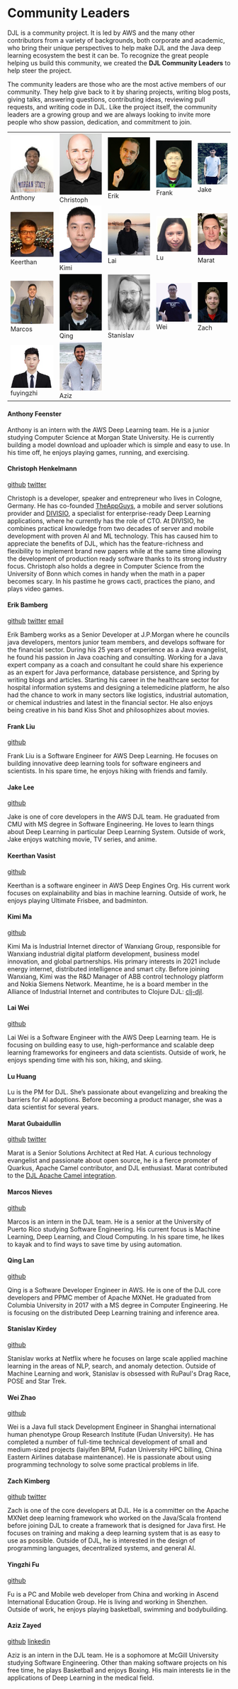 # Community Leaders

DJL is a community project. It is led by AWS and the many other contributors from a variety of backgrounds, both corporate and academic, who bring their unique perspectives to help make DJL and the Java deep learning ecosystem the best it can be. To recognize the great people helping us build this community, we created the **DJL Community Leaders** to help steer the project.

The community leaders are those who are the most active members of our community. They help give back to it by sharing projects, writing blog posts, giving talks, answering questions, contributing ideas, reviewing pull requests, and writing code in DJL. Like the project itself, the community leaders are a growing group and we are always looking to invite more people who show passion, dedication, and commitment to join.

| | | | | |
|-------|----------------|---------|------------| ----------- |
| ![](website/img/community_leader/anthony.jpeg) <br>Anthony | ![](website/img/community_leader/christoph.png) <br>Christoph | ![](website/img/community_leader/erik.png) <br>Erik | ![](website/img/community_leader/frank.png) <br>Frank | ![](website/img/community_leader/jake.jpg) <br>Jake |
| ![](website/img/community_leader/keerthan.jpg) <br>Keerthan | ![](website/img/community_leader/kimi.png) <br>Kimi | ![](website/img/community_leader/lai.jpg) <br>Lai | ![](website/img/community_leader/lu.png) <br>Lu | ![](website/img/community_leader/marat.png) <br>Marat |
| ![](website/img/community_leader/marcos.png) <br>Marcos | ![](website/img/community_leader/qing.jpeg) <br>Qing | ![](website/img/community_leader/stanislav.png) <br>Stanislav | ![](website/img/community_leader/wei.jpg) <br>Wei | ![](website/img/community_leader/zach.jpeg) <br>Zach 
 | ![](website/img/community_leader/fyz.jpg) <br>fuyingzhi | ![](website/img/community_leader/aziz.jpg) <br>Aziz

#### Anthony Feenster

Anthony is an intern with the AWS Deep Learning team. He is a junior studying Computer Science at Morgan State University. He is currently building a model download and uploader which is simple and easy to use. In his time off, he enjoys playing games, running, and exercising.

#### Christoph Henkelmann

[github](https://github.com/chenkelmann) [twitter](https://twitter.com/chenkelmann)

Christoph is a developer, speaker and entrepreneur who lives in Cologne, Germany. He has co-founded [TheAppGuys](https://theappguys.de), a mobile and server solutions provider and [DIVISIO](https://divis.io), a specialist for enterprise-ready Deep Learning applications, where he currently has the role of CTO. At DIVISIO, he combines practical knowledge from two decades of server and mobile development with proven AI and ML technology. This has caused him to appreciate the benefits of DJL, which has the feature-richness and flexibility to implement brand new papers while at the same time allowing the development of production ready software thanks to its strong industry focus. Christoph also holds a degree in Computer Science from the University of Bonn which comes in handy when the math in a paper becomes scary. In his pastime he grows cacti, practices the piano, and plays video games.

#### Erik Bamberg

[github](https://github.com/ebamberg) [twitter](https://twitter.com/ErikBamberg) [email](mailto:erik.bamberg@web.de)

Erik Bamberg works as a Senior Developer at J.P.Morgan where he councils java developers, mentors junior team members, and develops software for the financial sector.
During his 25 years of experience as a Java evangelist, he found his passion in Java coaching and consulting. Working for a Java expert company as a coach and consultant he could share his experience as an expert for Java performance, database persistence, and Spring by writing blogs and articles.
Starting his career in the healthcare sector for hospital information systems and designing a telemedicine platform, he also had the chance to work in many sectors like logistics, industrial automation, or chemical industries and latest in the financial sector.
He also enjoys being creative in his band Kiss Shot and philosophizes about movies.

#### Frank Liu

[github](https://github.com/frankfliu)

Frank Liu is a Software Engineer for AWS Deep Learning. He focuses on building innovative deep learning tools for software engineers and scientists. In his spare time, he enjoys hiking with friends and family.

#### Jake Lee

[github](https://github.com/stu1130)

Jake is one of core developers in the AWS DJL team. He graduated from CMU with MS degree in Software Engineering. He loves to learn things about Deep Learning in particular Deep Learning System. Outside of work, Jake enjoys watching movie, TV series, and anime.

#### Keerthan Vasist

[github](https://github.com/keerthanvasist)

Keerthan is a software engineer in AWS Deep Engines Org. His current work focuses on explainability and bias in machine learning. Outside of work, he enjoys playing Ultimate Frisbee, and badminton.

#### Kimi Ma

[github](https://github.com/kimim)

Kimi Ma is Industrial Internet director of Wanxiang Group, responsible for Wanxiang industrial digital platform development, business model innovation, and global partnerships. His primary interests in 2021 include energy internet, distributed intelligence and smart city. Before joining Wanxiang, Kimi was the R&D Manager of ABB control technology platform and Nokia Siemens Network.
Meantime, he is a board member in the Alliance of Industrial Internet and contributes to Clojure DJL: [clj-djl](https://github.com/kimim/clj-djl).

#### Lai Wei

[github](https://github.com/roywei)

Lai Wei is a Software Engineer with the AWS Deep Learning team. He is focusing on building easy to use, high-performance and scalable deep learning frameworks for engineers and data scientists. Outside of work, he enjoys spending time with his son, hiking, and skiing.

#### Lu Huang

Lu is the PM for DJL. She’s passionate about evangelizing and breaking the barriers for AI adoptions. Before becoming a product manager, she was a data scientist for several years.

#### Marat Gubaidullin

[github](https://github.com/mgubaidullin) [twitter](https://twitter.com/mgubaidullin)

Marat is a Senior Solutions Architect at Red Hat. A curious technology evangelist and passionate about open source, he is a fierce promoter of Quarkus, Apache Camel contributor, and DJL enthusiast. Marat contributed to the [DJL Apache Camel integration](https://camel.apache.org/components/latest/djl-component.html).

#### Marcos Nieves

[github](https://github.com/markbookk)

Marcos is an intern in the DJL team. He is a senior at the University of Puerto Rico studying Software Engineering. His current focus is Machine Learning, Deep Learning, and Cloud Computing. In his spare time, he likes to kayak and to find ways to save time by using automation.

#### Qing Lan

[github](https://github.com/lanking520)

Qing is a Software Developer Engineer in AWS. He is one of the DJL core developers and PPMC member of Apache MXNet. He graduated from Columbia University in 2017 with a MS degree in Computer Engineering. He is focusing on the distributed Deep Learning training and inference area.

#### Stanislav Kirdey

[github](https://github.com/skirdey)

Stanislav works at Netflix where he focuses on large scale applied machine learning in the areas of NLP, search, and anomaly detection. Outside of Machine Learning and work, Stanislav is obsessed with RuPaul's Drag Race, POSE and Star Trek.

#### Wei Zhao

[github](https://github.com/Jzow)

Wei is a Java full stack Development Engineer in Shanghai international human phenotype Group Research Institute (Fudan University). He has completed a number of full-time technical development of small and medium-sized projects (laiyifen BPM, Fudan University HPC billing, China Eastern Airlines database maintenance). He is passionate about using programming technology to solve some practical problems in life.

#### Zach Kimberg

[github](https://github.com/zachgk) [twitter](https://twitter.com/zachkimberg)

Zach is one of the core developers at DJL. He is a committer on the Apache MXNet deep learning framework who worked on the Java/Scala frontend before joining DJL to create a framework that is designed for Java first. He focuses on training and making a deep learning system that is as easy to use as possible. Outside of DJL, he is interested in the design of programming languages, decentralized systems, and general AI.

#### Yingzhi Fu

[github](https://github.com/fuyz)

Fu is a PC and Mobile web developer from China and working in Ascend International Education Group. He is living and working in Shenzhen. Outside of work, he enjoys playing basketball, swimming and bodybuilding.

#### Aziz Zayed

[github](https://github.com/AzizZayed) [linkedin](https://linkedin.com/in/aziz-zayed-cs)

Aziz is an intern in the DJL team. He is a sophomore at McGill University studying Software Engineering. Other than making software projects on his free time, he plays Basketball and enjoys Boxing. His main interests lie in the applications of Deep Learning in the medical field.